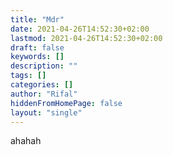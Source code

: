 ```yaml
---
title: "Mdr"
date: 2021-04-26T14:52:30+02:00
lastmod: 2021-04-26T14:52:30+02:00
draft: false
keywords: []
description: ""
tags: []
categories: []
author: "Rifal"
hiddenFromHomePage: false
layout: "single"
---
```


ahahah